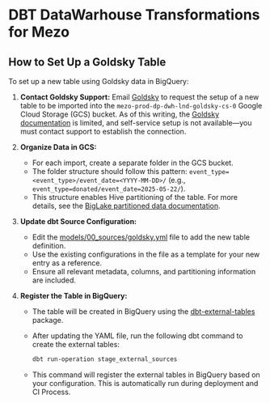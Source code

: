 # DBT DataWarhouse Transformations for Mezo



## How to Set Up a Goldsky Table

To set up a new table using Goldsky data in BigQuery:

1. **Contact Goldsky Support:** Email [Goldsky](support@goldsky.com) to request the setup of a new table to be imported into the `mezo-prod-dp-dwh-lnd-goldsky-cs-0` Google Cloud Storage (GCS) bucket. As of this writing, the [Goldsky documentation](https://docs.goldsky.com/mirror/extensions/channels/aws-s3) is limited, and self-service setup is not available—you must contact support to establish the connection.

2. **Organize Data in GCS:**
   - For each import, create a separate folder in the GCS bucket.
   - The folder structure should follow this pattern: `event_type=<event_type>/event_date=<YYYY-MM-DD>/` (e.g., `event_type=donated/event_date=2025-05-22/`).
   - This structure enables Hive partitioning of the table. For more details, see the [BigLake partitioned data documentation](https://cloud.google.com/bigquery/docs/create-cloud-storage-table-biglake#create-biglake-partitioned-data).

3. **Update dbt Source Configuration:**
   - Edit the [models/00_sources/goldsky.yml](models/00_sources/goldsky.yml) file to add the new table definition.
   - Use the existing configurations in the file as a template for your new entry as a reference.
   - Ensure all relevant metadata, columns, and partitioning information are included.

4. **Register the Table in BigQuery:**
   - The table will be created in BigQuery using the [dbt-external-tables](https://github.com/dbt-labs/dbt-external-tables) package.
   - After updating the YAML file, run the following dbt command to create the external tables:

     ```sh
     dbt run-operation stage_external_sources
     ```

   - This command will register the external tables in BigQuery based on your configuration. This is automatically run during deployment and CI Process.
